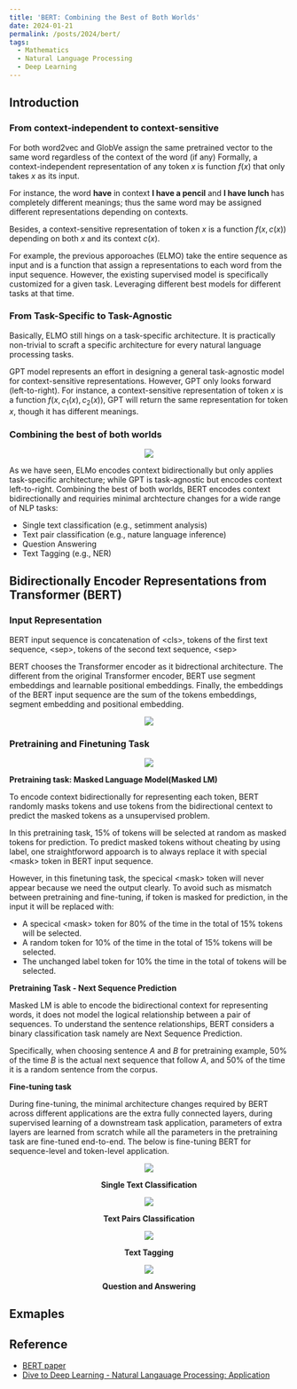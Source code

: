 ```yaml
---
title: 'BERT: Combining the Best of Both Worlds'
date: 2024-01-21
permalink: /posts/2024/bert/
tags:
  - Mathematics
  - Natural Language Processing 
  - Deep Learning
---
```


<head>
    <style type="text/css">
        figure{text-align: center;}
        math{text-align: center;}
    </style>
</head>

## Introduction

### From context-independent to context-sensitive
For both word2vec and GlobVe assign the same pretrained vector to the same word regardless of the context of the word (if any)
Formally, a context-independent representation of any token $x$ is function $f(x)$ that only takes $x$ as its input.

For instance, the word **have** in context **I have a pencil** and **I have lunch** has completely different meanings; thus the same word may be assigned different representations depending on contexts.

Besides, a context-sensitive representation of token $x$ is a function $f(x, c(x))$ depending on both $x$ and its context $c(x)$.

For example, the previous apporoaches (ELMO) take the entire sequence as input and is a function that assign a representations to each word from the input sequence. However, the existing supervised model is specifically customized for a given task. Leveraging different best models for different tasks at that time.

### From Task-Specific to Task-Agnostic

Basically, ELMO still hings on a task-specific architecture. It is practically non-trivial to scraft a specific architecture for every natural language processing tasks.

GPT model represents an effort in designing a general task-agnostic model for context-sensitive representations. However, GPT only looks forward (left-to-right). For instance, a context-sensitive representation of token $x$ is a function $f(x, c_1(x), c_2(x))$, GPT will return the same representation for token $x$, though it has different meanings.

### Combining the best of both worlds

<p align="center">
  <img src="/images/posts/20240121_BERT/comparison_ELMO_GPT_BERT.png">
</p>

As we have seen, ELMo encodes context bidirectionally but only applies task-specific architecture; while GPT is task-agnostic but encodes context left-to-right.
Combining the best of both worlds, BERT encodes context bidirectionally and requiries minimal archtecture changes for a wide range of NLP tasks:

+ Single text classification (e.g., setimment analysis)
+ Text pair classification (e.g., nature language inference)
+ Question Answering
+ Text Tagging (e.g., NER)

## Bidirectionally Encoder Representations from Transformer (BERT)

### Input Representation

BERT input sequence is concatenation of $<$cls$>$, tokens of the first text sequence, $<$sep$>$, tokens of the second text sequence, $<$sep$>$ 

BERT chooses the Transformer encoder as it bidrectional architecture. The different from the original Transformer encoder, BERT use segment embeddings and learnable positional embeddings. Finally, the embeddings of the BERT input sequence are the sum of the tokens embeddings, segment embedding and positional embedding.

<p align="center">
  <img src="/images/posts/20240121_BERT/input_sequence.png">
</p>

### Pretraining and Finetuning Task

<p align="center">
  <img src="/images/posts/20240121_BERT/pretrain_bert.png">
</p>

**Pretraining task: Masked Language Model(Masked LM)**

To encode context bidirectionally for representing each token, BERT randomly masks tokens and use tokens from the bidirectional centext to predict the masked tokens as a unsupervised problem.

In this pretraining task, 15% of tokens will be selected at random as masked tokens for prediction. To predict masked tokens without cheating by using label, one straightforword appoarch is to always replace it with special $<$mask$>$ token in BERT input sequence.

However, in this finetuning task, the specical $<$mask$>$ token will never appear because we need the output clearly. To avoid such as mismatch between pretraining and fine-tuning, if token is masked for prediction, in the input it will be replaced with:

+ A specical $<$mask$>$ token for 80% of the time in the total of 15% tokens will be selected.
+ A random token for 10% of the time in the total of 15% tokens will be selected.
+ The unchanged label token for 10% the time in the total of tokens will be selected.

**Pretraining Task - Next Sequence Prediction**

Masked LM is able to encode the bidirectional context for representing words, it does not model the logical relationship between a pair of sequences.
To understand the sentence relationships, BERT considers a binary classification task namely are Next Sequence Prediction.

Specifically, when choosing sentence $A$ and $B$ for pretraining example, 50% of the time $B$ is the actual next sequence that follow $A$, and 
50% of the time it is a random sentence from the corpus.

**Fine-tuning task**

During fine-tuning, the minimal architecture changes required by BERT across different applications are the extra fully connected layers, during supervised learning of a downstream task application, parameters of extra layers are learned from scratch while all the parameters in the pretraining task are fine-tuned end-to-end. The below is fine-tuning BERT for sequence-level and token-level application.

<p align="center">
  <img src="/images/posts/20240121_BERT/single_text_classification.png">
  <p align="center"><b>Single Text Classification</b></p>
</p>

<p align="center">
  <img src="/images/posts/20240121_BERT/text_pairs_classification.png">
  <p align="center"><b>Text Pairs Classification</b></p>
</p>

<p align="center">
  <img src="/images/posts/20240121_BERT/text_tagging.png">
  <p align="center"><b>Text Tagging</b></p>
</p>

<p align="center">
  <img src="/images/posts/20240121_BERT/question_answering.png">
  <p align="center"><b>Question and Answering</b></p>
</p>

##  Exmaples



## Reference
+ [BERT paper](https://arxiv.org/abs/1810.04805)
+ [Dive to Deep Learning - Natural Langauage Processing: Application](https://d2l.ai)

